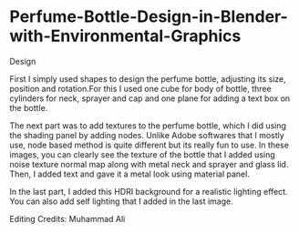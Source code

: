 # Perfume-Bottle-Design-in-Blender-with-Environmental-Graphics

Design

First I simply used shapes to design the perfume bottle, adjusting its size, position and rotation.For this I used one cube for body of bottle, three cylinders for neck, sprayer and cap and one plane for adding a text box on the bottle.

The next part was to add textures to the perfume bottle, which I did using the shading panel by adding nodes. Unlike Adobe softwares that I mostly use, node based method is quite different but its really fun to use. In these images, you can clearly see the texture of the bottle that I added using noise texture normal map along with metal neck and sprayer and glass lid. Then, I added text and gave it a metal look using material panel.

In the last part, I added this HDRI background for a realistic lighting effect. You can also add self lighting that I added in the last image.

Editing Credits: Muhammad Ali

